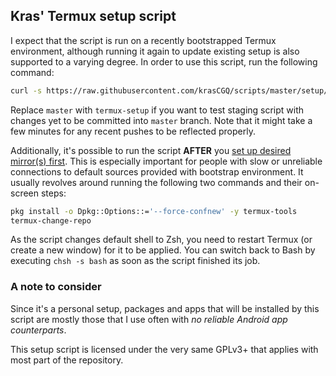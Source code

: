 ## Kras' Termux setup script

I expect that the script is run on a recently bootstrapped Termux environment, although running it again to update existing setup is also supported to a varying degree. In order to use this script, run the following command:

```bash
curl -s https://raw.githubusercontent.com/krasCGQ/scripts/master/setup/termux.bash | bash
```

Replace `master` with `termux-setup` if you want to test staging script with changes yet to be committed into `master` branch. Note that it might take a few minutes for any recent pushes to be reflected properly.

Additionally, it's possible to run the script **AFTER** you [set up desired mirror(s) first](https://github.com/termux/termux-packages/wiki/Mirrors). This is especially important for people with slow or unreliable connections to default sources provided with bootstrap environment. It usually revolves around running the following two commands and their on-screen steps:

```bash
pkg install -o Dpkg::Options::='--force-confnew' -y termux-tools
termux-change-repo
```

As the script changes default shell to Zsh, you need to restart Termux (or create a new window) for it to be applied. You can switch back to Bash by executing ```chsh -s bash``` as soon as the script finished its job.

### A note to consider

Since it's a personal setup, packages and apps that will be installed by this script are mostly those that I use often with _no reliable Android app counterparts_.

This setup script is licensed under the very same GPLv3+ that applies with most part of the repository.
